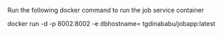 Run the following docker command to run the job service container

docker run -d -p 8002:8002 -e dbhostname=<DB-Hostname> tgdinababu/jobapp:latest